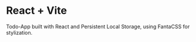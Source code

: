 # React + Vite
Todo-App built with React and Persistent Local Storage, using FantaCSS for stylization.
